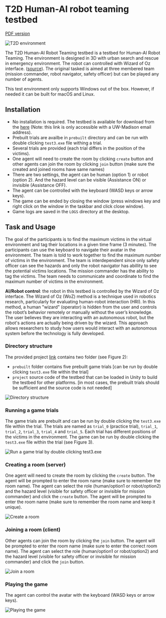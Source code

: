 # T2D Human-AI robot teaming testbed

[PDF version](https://nimrobotics.github.io/hai-testbeds/docs/t2d.pdf)

![T2D environment](docs/t2d.png)

The T2D Human-AI Robot Teaming testbed is a testbed for Human-AI Robot Teaming. The environment is designed in 3D with urban search and rescue in emergency environment. The robot can controlled with Wizard of Oz interface. ([source](https://dl.acm.org/doi/abs/10.1145/3610978.3640649)). The original tasked is aimed at three membered team (mission commander, robot navigator, safety officer) but can be played any number of agents.

This test environment only supports Windows out of the box. However, if needed it can be built for macOS and Linux.

## Installation

- No installation is required. The testbed is available for download from the [here](https://uwprod-my.sharepoint.com/:f:/g/personal/aakash2_wisc_edu/Evzo1Q_5RXlNsgCjv97ZiioBl3vu7bUQQs1nrRLx3dWdmQ?e=a9gB2Z) (Note: this link is only accessible with a UW-Madison email address).
- Prebuilt trials are availbe in `prebuilt` directory and can be run with double clicking `test3.exe` file withing a trial.
- Several trials are provided (each trial differs in the position of the victims).
- One agent will need to create the room by clicking `create` button and other agents can join the room by clicking `join` button (make sure the created and joined rooms have same names)
- There are two settings, the agent can be human (option 1) or robot (option 2). And the hazard level can be visible (Assistance ON) or invisible (Assistance OFF).
- The agent can be controlled with the keyboard (WASD keys or arrow keys).
- The game can be ended by closing the window (press windows key and right click on the window in the taskbar and click close window).
- Game logs are saved in the `LOGS` directory at the desktop.

## Task and Usage

The goal of the participants is to find the maximum victims in the virtual environment and tag their locations in a given time frame (3 minutes). The participants can use the keyboard to navigate their avatar in the environment. The team is told to work together to find the maximum number of victims in the environment. The team is interdependent since only safety officer can see the hazards and only the robot navigator has abillity to see the potential victims locations. The mission commander has the ability to tag the victims. The team needs to communicate and coordinate to find the maximum number of victims in the environment.

**AI/Robot control**: the robot in this testbed is controlled by the Wizard of Oz interface. The Wizard of Oz (WoZ) method is a technique used in robotics research, particularly for evaluating human-robot interaction (HRI). In this method, a human "wizard" (operator) is hidden from the user and controls the robot’s behavior remotely or manually without the user’s knowledge. The user believes they are interacting with an autonomous robot, but the robot's actions are actually being driven by the wizard. This approach allows researchers to study how users would interact with an autonomous system before the technology is fully developed.

### Directory structure

The provided project [link](https://uwprod-my.sharepoint.com/:f:/g/personal/aakash2_wisc_edu/Evzo1Q_5RXlNsgCjv97ZiioBl3vu7bUQQs1nrRLx3dWdmQ?e=a9gB2Z) contains two folder (see Figure 2):

- `prebuilt` folder contains five prebuilt game trials [can be run by double clicking `test3.exe` file within the trial]
- `project` source code of the testbed that can be loaded in Unity to build the testbed for other platforms. [in most cases, the prebuilt trials should be sufficient and the source code is not needed]

![Directory structure](docs/t2ddir.png)

### Running a game trials

The game trials are prebuilt and can be run by double clicking the `test3.exe` file within the trial. The trials are named as `trial_0` (practice trial), `trial_1`, `trial_2`, `trial_3`, `trial_4` and `trial_5`. Each trial has different positions of the victims in the environment. The game can be run by double clicking the `test3.exe` file within the trial (see Figure 3).

![Run a game trial by double clicking test3.exe](docs/t2drun.png)

### Creating a room (server)

One agent will need to create the room by clicking the `create` button. The agent will be prompted to enter the room name (make sure to remember the room name). The agent can select the role (human/option1 or robot/option2) and the hazard level (visible for safety officer or invisible for mission commander) and click the `create` button. The agent will be prompted to enter the room name (make sure to remember the room name and keep it unique).

![Create a room](docs/t2dcreate.png)

### Joining a room (client)

Other agents can join the room by clicking the `join` button. The agent will be prompted to enter the room name (make sure to enter the correct room name). The agent can select the role (human/option1 or robot/option2) and the hazard level (visible for safety officer or invisible for mission commander) and click the `join` button. 

![Join a room](docs/t2djoin.png)

### Playing the game

The agent can control the avatar with the keyboard (WASD keys or arrow keys).

![Playing the game](docs/t2dstartview.png)


